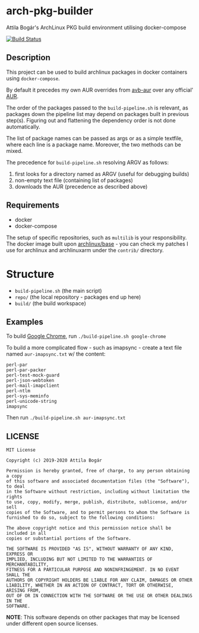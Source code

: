 # arch-pkg-builder

Attila Bogár's ArchLinux PKG build environment utilising docker-compose

[![Build Status][1]][2]

[1]: https://travis-ci.org/attilabogar/arch-pkg-builder.svg?branch=master
[2]: https://travis-ci.org/attilabogar/arch-pkg-builder


## Description

This project can be used to build archlinux packages in docker containers using
`docker-compose`.

By default it precedes my own AUR overrides from
[avb-aur](https://github.com/attilabogar/avb-aur) over any official'
[AUR](https://aur.archlinux.org).

The order of the packages passed to the `build-pipeline.sh` is relevant, as
packages down the pipeline list may depend on packages built in previous
step(s).  Figuring out and flattening the dependency order is not done
automatically.

The list of package names can be passed as args or as a simple textfile, where
each line is a package name.  Moreover, the two methods can be mixed.

The precedence for `build-pipeline.sh` resolving ARGV as follows:

  1. first looks for a directory named as ARGV (useful for debugging builds)
  2. non-empty text file (containing list of packages)
  3. downloads the AUR (precedence as described above)

## Requirements

  - docker
  - docker-compose

The setup of specific repositories, such as `multilib` is your responsibility.
The docker image built upon
[archlinux/base](https://github.com/archlinux/archlinux-docker) - you can check
my patches I use for archlinux and archlinuxarm under the `contrib/` directory.

# Structure

  - `build-pipeline.sh` (the main script)
  - `repo/` (the local repository - packages end up here)
  - `build/` (the build workspace)

## Examples

To build [Google Chrome](https://aur.archlinux.org/packages/google-chrome), run
`./build-pipeline.sh google-chrome`

To build a more complicated flow - such as imapsync - create a text file named
`aur-imapsync.txt` w/ the content:

```
perl-par
perl-par-packer
perl-test-mock-guard
perl-json-webtoken
perl-mail-imapclient
perl-ntlm
perl-sys-meminfo
perl-unicode-string
imapsync
```

Then run `./build-pipeline.sh aur-imapsync.txt`

## LICENSE

    MIT License

    Copyright (c) 2019-2020 Attila Bogár

    Permission is hereby granted, free of charge, to any person obtaining a copy
    of this software and associated documentation files (the "Software"), to deal
    in the Software without restriction, including without limitation the rights
    to use, copy, modify, merge, publish, distribute, sublicense, and/or sell
    copies of the Software, and to permit persons to whom the Software is
    furnished to do so, subject to the following conditions:

    The above copyright notice and this permission notice shall be included in all
    copies or substantial portions of the Software.

    THE SOFTWARE IS PROVIDED "AS IS", WITHOUT WARRANTY OF ANY KIND, EXPRESS OR
    IMPLIED, INCLUDING BUT NOT LIMITED TO THE WARRANTIES OF MERCHANTABILITY,
    FITNESS FOR A PARTICULAR PURPOSE AND NONINFRINGEMENT. IN NO EVENT SHALL THE
    AUTHORS OR COPYRIGHT HOLDERS BE LIABLE FOR ANY CLAIM, DAMAGES OR OTHER
    LIABILITY, WHETHER IN AN ACTION OF CONTRACT, TORT OR OTHERWISE, ARISING FROM,
    OUT OF OR IN CONNECTION WITH THE SOFTWARE OR THE USE OR OTHER DEALINGS IN THE
    SOFTWARE.

**NOTE**: This software depends on other packages that may be licensed under
different open source licenses.
